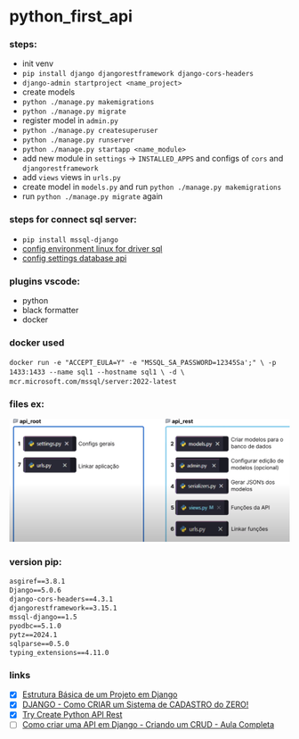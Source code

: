 # python_first_api

### steps:

- init venv
- `pip install django djangorestframework django-cors-headers `
- `django-admin startproject <name_project>`
- create models
- `python ./manage.py makemigrations`
- `python ./manage.py migrate`
- register model in `admin.py`
- `python ./manage.py createsuperuser`
- `python ./manage.py runserver`
- `python ./manage.py startapp <name_module>`
- add new module in `settings` -> `INSTALLED_APPS` and configs of `cors` and `djangorestframework`
- add `views` views in `urls.py`
- create model in `models.py` and run `python ./manage.py makemigrations`
- run `python ./manage.py migrate` again

### steps for connect sql server:

- `pip install mssql-django`
- [config environment linux for driver sql](https://learn.microsoft.com/en-us/sql/connect/odbc/linux-mac/installing-the-microsoft-odbc-driver-for-sql-server?view=sql-server-ver16&tabs=alpine18-install%2Cubuntu17-install%2Cdebian8-install%2Credhat7-13-install%2Crhel7-offline)
- [config settings database api](https://learn.microsoft.com/en-us/samples/azure-samples/mssql-django-samples/mssql-django-samples/)

### plugins vscode:

- python
- black formatter
- docker

### docker used

`docker run -e "ACCEPT_EULA=Y" -e "MSSQL_SA_PASSWORD=12345Sa';" \
-p 1433:1433 --name sql1 --hostname sql1 \
-d \
mcr.microsoft.com/mssql/server:2022-latest`

### files ex:

![files](image.png)

### version pip:

```
asgiref==3.8.1
Django==5.0.6
django-cors-headers==4.3.1
djangorestframework==3.15.1
mssql-django==1.5
pyodbc==5.1.0
pytz==2024.1
sqlparse==0.5.0
typing_extensions==4.11.0
```

### links

- [x] [Estrutura Básica de um Projeto em Django](https://www.youtube.com/watch?v=4u0aI-90KnU)
- [x] [DJANGO - Como CRIAR um Sistema de CADASTRO do ZERO!](https://www.youtube.com/watch?v=-m5ywU8SW9E)
- [x] [Try Create Python API Rest](https://dev.to/brian101co/how-to-return-a-json-response-in-django-gen)
- [ ] [Como criar uma API em Django - Criando um CRUD - Aula Completa](https://www.youtube.com/watch?v=Q2tEqNfgIXM)
